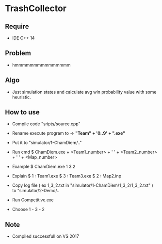 # TrashCollector

## Require 
  * IDE C++ 14
## Problem 
  * hmmmmmmmmmmmmmmm
## Algo 
  * Just simulation states and calculate avg win probability value with some heuristic.
## How to use 
  * Compile code "sripts/source.cpp" 
  
  * Rename execute program to  -> **"Team" + '0..9' + ".exe"**   
  
  * Put it to "simulator/1-ChamDiem/.."
  
  * Run cmd
  $ ChamDiem.exe + <Team1_number> + ' ' + <Team2_number> + ' ' + <Map_number> 
  
  * Example 
  $ ChamDiem.exe 1 3 2  
  
  * Explain 
  $ 1 : Team1.exe
  $ 3 : Team3.exe 
  $ 2 : Map2.inp
  
  * Copy log file ( ex 1_3_2.txt in "simulator/1-ChamDiem/1_3_2/1_3_2.txt" ) to "simulator/2-Demo/.. 
  
  * Run Competitive.exe 
  
  * Choose 1 - 3 - 2 
  
## Note 
  * Compiled successfull on VS 2017 
  

